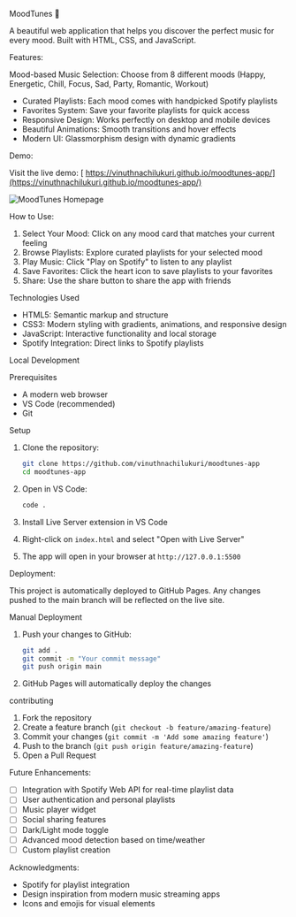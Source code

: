 MoodTunes 🎵

A beautiful web application that helps you discover the perfect music for every mood. Built with HTML, CSS, and JavaScript.

Features:

Mood-based Music Selection: Choose from 8 different moods (Happy, Energetic, Chill, Focus, Sad, Party, Romantic, Workout)

- Curated Playlists: Each mood comes with handpicked Spotify playlists
- Favorites System: Save your favorite playlists for quick access
- Responsive Design: Works perfectly on desktop and mobile devices
- Beautiful Animations: Smooth transitions and hover effects
- Modern UI: Glassmorphism design with dynamic gradients

Demo:

Visit the live demo: [ https://vinuthnachilukuri.github.io/moodtunes-app/](https://vinuthnachilukuri.github.io/moodtunes-app/)

![MoodTunes Homepage](https://via.placeholder.com/800x400?text=MoodTunes+Homepage)

How to Use:

1. Select Your Mood: Click on any mood card that matches your current feeling
2. Browse Playlists: Explore curated playlists for your selected mood
3. Play Music: Click "Play on Spotify" to listen to any playlist
4. Save Favorites: Click the heart icon to save playlists to your favorites
5. Share: Use the share button to share the app with friends

Technologies Used

- HTML5: Semantic markup and structure
- CSS3: Modern styling with gradients, animations, and responsive design
- JavaScript: Interactive functionality and local storage
- Spotify Integration: Direct links to Spotify playlists

Local Development

Prerequisites

- A modern web browser
- VS Code (recommended)
- Git

Setup

1. Clone the repository:

   ```bash
   git clone https://github.com/vinuthnachilukuri/moodtunes-app
   cd moodtunes-app
   ```

2. Open in VS Code:

   ```bash
   code .
   ```

3. Install Live Server extension in VS Code

4. Right-click on `index.html` and select "Open with Live Server"

5. The app will open in your browser at `http://127.0.0.1:5500`

Deployment:

This project is automatically deployed to GitHub Pages. Any changes pushed to the main branch will be reflected on the live site.

Manual Deployment

1. Push your changes to GitHub:

   ```bash
   git add .
   git commit -m "Your commit message"
   git push origin main
   ```

2. GitHub Pages will automatically deploy the changes

contributing

1. Fork the repository
2. Create a feature branch (`git checkout -b feature/amazing-feature`)
3. Commit your changes (`git commit -m 'Add some amazing feature'`)
4. Push to the branch (`git push origin feature/amazing-feature`)
5. Open a Pull Request

Future Enhancements:

- [ ] Integration with Spotify Web API for real-time playlist data
- [ ] User authentication and personal playlists
- [ ] Music player widget
- [ ] Social sharing features
- [ ] Dark/Light mode toggle
- [ ] Advanced mood detection based on time/weather
- [ ] Custom playlist creation

Acknowledgments:

- Spotify for playlist integration
- Design inspiration from modern music streaming apps
- Icons and emojis for visual elements
